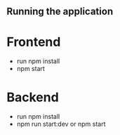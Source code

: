 ## Running the application

# Frontend

- run npm install 
- npm start

# Backend 

- run npm install 
- npm run start:dev  or npm start